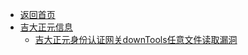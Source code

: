 - [返回首页](/)
- [吉大正元信息](吉大正元信息/)
  - [吉大正元身份认证网关downTools任意文件读取漏洞](吉大正元信息/吉大正元身份认证网关downTools任意文件读取漏洞.md)
